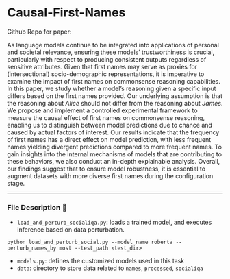 # Causal-First-Names
Github Repo for paper: 

As language models continue to be integrated into applications of personal and societal relevance, ensuring these models’ trustworthiness is crucial, particularly with respect to producing consistent outputs regardless of sensitive attributes. Given that first names may serve as proxies for (intersectional) socio-demographic representations, it is imperative to examine the impact of first names on commonsense reasoning capabilities. In this paper, we study whether a model’s reasoning given a specific input differs based on the first names provided. Our underlying assumption is that the reasoning about *Alice* should not differ from the reasoning about *James*. We propose and implement a controlled experimental framework to measure the causal effect of first names on commonsense reasoning, enabling us to distinguish between model predictions due to chance and caused by actual factors of interest. Our results indicate that the frequency of first names has a direct effect on model prediction, with less frequent names yielding divergent predictions compared to more frequent names. To gain insights into the internal mechanisms of models that are contributing to these behaviors, we also conduct an in-depth explainable analysis. Overall, our findings suggest that to ensure model robustness, it is essential to augment datasets with more diverse first names during the configuration stage.

-------
### File Description 📃
- `load_and_perturb_socialiqa.py`: loads a trained model, and executes inference based on data perturbation. 

```
python load_and_perturb_social.py --model_name roberta --perturb_names_by most --test_path <test_dir>
```

- `models.py`: defines the customized models used in this task 
- `data`: directory to store data related to `names`, `processed`, `socialiqa`

